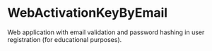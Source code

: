 # WebActivationKeyByEmail
Web application with email validation and password hashing in user registration (for educational purposes).
